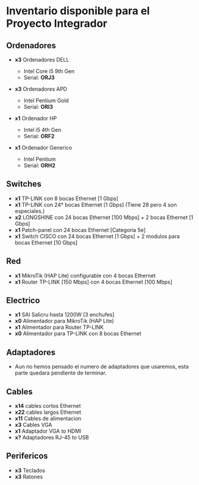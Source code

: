 # Inventario disponible para el Proyecto Integrador

## Ordenadores
- **x3** Ordenadores DELL 
  - Intel Core i5 9th Gen
  - Serial: **ORJ3**

- **x3** Ordenadores APD
  - Intel Pentium Gold
  - Serial: **ORI3**

- **x1** Ordenador HP
  - Intel i5 4th Gen
  - Serial: **ORF2**

- **x1** Ordenador Generico
  - Intel Pentium
  - Serial: **ORH2**

## Switches
- **x1** TP-LINK con 8 bocas Ethernet [1 Gbps]
- **x1** TP-LINK con 24* bocas Ethernet [1 Gbps] (Tiene 28 pero 4 son especiales.)
- **x2** LONGSHINE con 24 bocas Ethernet [100 Mbps] + 2 bocas Ethernet [1 Gbps]
- **x1** Patch-panel con 24 bocas Ethernet [Categoria 5e]
- **x1** Switch CISCO con 24 bocas Ethernet [1 Gbps] + 2 modulos para bocas Ethernet [10 Gbps]

## Red
- **x1** MikroTik (HAP Lite) configurable con 4 bocas Ethernet
- **x1** Router TP-LINK [150 Mbps] con 4 bocas Ethernet [100 Mbps]

## Electrico
- **x1** SAI Salicru hasta 1200W [3 enchufes]
- **x0** Alimentador para MikroTik (HAP Lite)
- **x1** Alimentador para Router TP-LINK
- **x0** Alimentador para TP-LINK con 8 bocas Ethernet

## Adaptadores
- Aun no hemos pensado el numero de adaptadores que usaremos, esta parte quedara pendiente de terminar.

## Cables
- **x14** cables cortos Ethernet
- **x22** cables largos Ethernet
- **x11** Cables de alimentacion
- **x3** Cables VGA
- **x1** Adaptador VGA to HDMI
- **x?** Adaptadores RJ-45 to USB

## Perifericos
- **x3** Teclados
- **x3** Ratones
